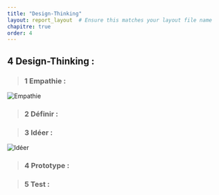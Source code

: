 ```yaml
---
title: "Design-Thinking"
layout: report_layout  # Ensure this matches your layout file name
chapitre: true
order: 4
---
```

<a id="Design-Thinking"></a>

## 4 Design-Thinking :

> ### 1 Empathie :

![Empathie](./Image/carte-empathie_pkg_creation_projets.svg)


> ### 2 Définir :



> ### 3 Idéer :

![Idéer](./Image/Idéer.png)



> ### 4 Prototype :

> ### 5 Test :
